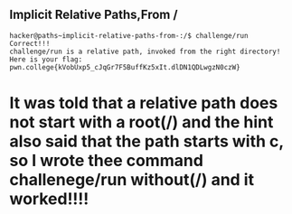 ## Implicit Relative Paths,From /
    hacker@paths~implicit-relative-paths-from-:/$ challenge/run
    Correct!!!
    challenge/run is a relative path, invoked from the right directory!
    Here is your flag:
    pwn.college{kVobUxp5_cJqGr7F5BuffKz5xIt.dlDN1QDLwgzN0czW}

# It was told that a relative path does not start with a root(/) and the hint also said that the path starts with c, so I wrote thee command challenege/run without(/) and it worked!!!!
